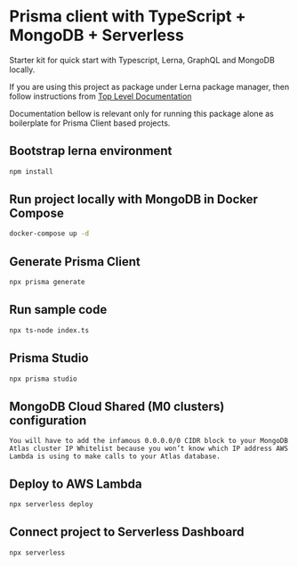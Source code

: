 # Prisma client with TypeScript + MongoDB + Serverless

Starter kit for quick start with Typescript, Lerna, GraphQL and MongoDB locally.

If you are using this project as package under Lerna package manager,
then follow instructions from [Top Level Documentation](https://github.com/artem-korolev/prismajs-mongodb-graphql-aws-lambda-starter-kit/)

Documentation bellow is relevant only for running this package alone as
boilerplate for Prisma Client based projects.

## Bootstrap lerna environment

```bash
npm install
```

## Run project locally with MongoDB in Docker Compose

```bash
docker-compose up -d
```

## Generate Prisma Client

```bash
npx prisma generate
```

## Run sample code

```bash
npx ts-node index.ts
```

## Prisma Studio

```bash
npx prisma studio
```

## MongoDB Cloud Shared (M0 clusters) configuration

`You will have to add the infamous 0.0.0.0/0 CIDR block to your MongoDB Atlas cluster IP Whitelist because you won’t know which IP address AWS Lambda is using to make calls to your Atlas database.`

## Deploy to AWS Lambda

```bash
npx serverless deploy
```

## Connect project to Serverless Dashboard

```bash
npx serverless
```
